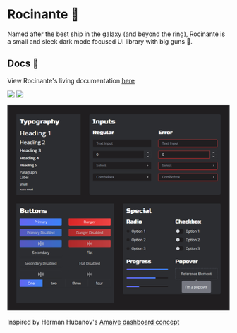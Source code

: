 # Rocinante 🚀

Named after the best ship in the galaxy (and beyond the ring), Rocinante is a small and sleek dark mode focused UI library with big guns 💪.

## Docs 📕

View Rocinante's living documentation [here](https://rocinantejs.github.io/docs/?path=/docs/rocinante--playground)

<p>
  <a href="https://www.npmjs.com/package/@rocinante/core"><img  src="https://img.shields.io/npm/v/@rocinante/core?style=for-the-badge"/></a>
<a href="https://bundlephobia.com/result?p=@rocinante/core@latest"><img src="https://img.shields.io/bundlephobia/min/@rocinante/core?style=for-the-badge"/></a>
</p>

![Library Image](assets/playground.PNG)

Inspired by Herman Hubanov's [Amaive dashboard concept](https://dribbble.com/shots/5668358-Dashboard-Template-Amaive)
